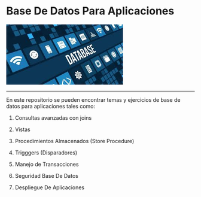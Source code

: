 # Base De Datos Para Aplicaciones

!['Imagen Base De Datos'](./IMG/bd.jpeg)

---

En este repositorio se pueden encontrar temas y ejercicios de base de datos para aplicaciones tales como:

1. Consultas avanzadas con joins

2. Vistas

3. Procedimientos Almacenados (Store Procedure)

4. Trigggers (Disparadores)

5. Manejo de Transacciones

6. Seguridad Base De Datos

7. Despliegue De Aplicaciones